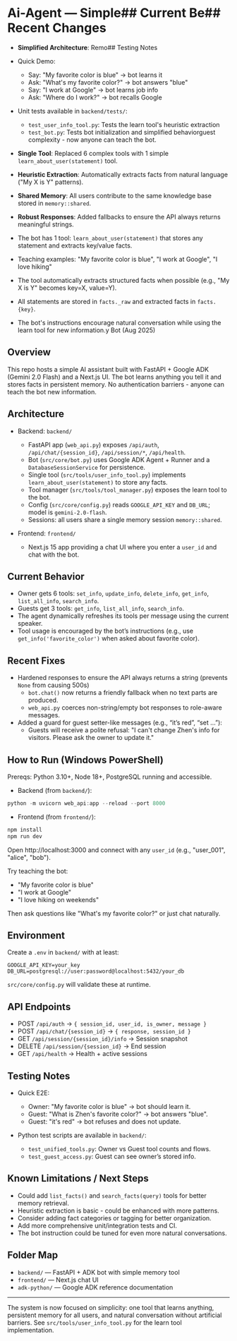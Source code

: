 # Ai-Agent — Simple## Current Be## Recent Changes

- **Simplified Architecture**: Remo## Testing Notes

- Quick Demo: 
  - Say: "My favorite color is blue" → bot learns it
  - Ask: "What's my favorite color?" → bot answers "blue"
  - Say: "I work at Google" → bot learns job info
  - Ask: "Where do I work?" → bot recalls Google

- Unit tests available in `backend/tests/`:
  - `test_user_info_tool.py`: Tests the learn tool's heuristic extraction
  - `test_bot.py`: Tests bot initialization and simplified behaviorguest complexity - now anyone can teach the bot.
- **Single Tool**: Replaced 6 complex tools with 1 simple `learn_about_user(statement)` tool.
- **Heuristic Extraction**: Automatically extracts facts from natural language ("My X is Y" patterns).
- **Shared Memory**: All users contribute to the same knowledge base stored in `memory::shared`.
- **Robust Responses**: Added fallbacks to ensure the API always returns meaningful strings.

- The bot has 1 tool: `learn_about_user(statement)` that stores any statement and extracts key/value facts.
- Teaching examples: "My favorite color is blue", "I work at Google", "I love hiking"
- The tool automatically extracts structured facts when possible (e.g., "My X is Y" becomes key=X, value=Y).
- All statements are stored in `facts._raw` and extracted facts in `facts.{key}`.
- The bot's instructions encourage natural conversation while using the learn tool for new information.y Bot (Aug 2025)

## Overview

This repo hosts a simple AI assistant built with FastAPI + Google ADK (Gemini 2.0 Flash) and a Next.js UI. The bot learns anything you tell it and stores facts in persistent memory. No authentication barriers - anyone can teach the bot new information.

## Architecture

- Backend: `backend/`
  - FastAPI app (`web_api.py`) exposes `/api/auth`, `/api/chat/{session_id}`, `/api/session/*`, `/api/health`.
  - Bot (`src/core/bot.py`) uses Google ADK Agent + Runner and a `DatabaseSessionService` for persistence.
  - Single tool (`src/tools/user_info_tool.py`) implements `learn_about_user(statement)` to store any facts.
  - Tool manager (`src/tools/tool_manager.py`) exposes the learn tool to the bot.
  - Config (`src/core/config.py`) reads `GOOGLE_API_KEY` and `DB_URL`; model is `gemini-2.0-flash`.
  - Sessions: all users share a single memory session `memory::shared`.

- Frontend: `frontend/`
  - Next.js 15 app providing a chat UI where you enter a `user_id` and chat with the bot.

## Current Behavior

- Owner gets 6 tools: `set_info`, `update_info`, `delete_info`, `get_info`, `list_all_info`, `search_info`.
- Guests get 3 tools: `get_info`, `list_all_info`, `search_info`.
- The agent dynamically refreshes its tools per message using the current speaker.
- Tool usage is encouraged by the bot’s instructions (e.g., use `get_info('favorite_color')` when asked about favorite color).

## Recent Fixes

- Hardened responses to ensure the API always returns a string (prevents `None` from causing 500s)
  - `bot.chat()` now returns a friendly fallback when no text parts are produced.
  - `web_api.py` coerces non-string/empty bot responses to role-aware messages.
- Added a guard for guest setter-like messages (e.g., “it’s red”, “set …”):
  - Guests will receive a polite refusal: "I can't change Zhen's info for visitors. Please ask the owner to update it."

## How to Run (Windows PowerShell)

Prereqs: Python 3.10+, Node 18+, PostgreSQL running and accessible.

- Backend (from `backend/`):
```powershell
python -m uvicorn web_api:app --reload --port 8000
```

- Frontend (from `frontend/`):
```powershell
npm install
npm run dev
```

Open http://localhost:3000 and connect with any `user_id` (e.g., "user_001", "alice", "bob").

Try teaching the bot:
- "My favorite color is blue"
- "I work at Google" 
- "I love hiking on weekends"

Then ask questions like "What's my favorite color?" or just chat naturally.

## Environment

Create a `.env` in `backend/` with at least:
```
GOOGLE_API_KEY=your_key
DB_URL=postgresql://user:password@localhost:5432/your_db
```

`src/core/config.py` will validate these at runtime.

## API Endpoints

- POST `/api/auth` → `{ session_id, user_id, is_owner, message }`
- POST `/api/chat/{session_id}` → `{ response, session_id }`
- GET `/api/session/{session_id}/info` → Session snapshot
- DELETE `/api/session/{session_id}` → End session
- GET `/api/health` → Health + active sessions

## Testing Notes

- Quick E2E: 
  - Owner: "My favorite color is blue" → bot should learn it.
  - Guest: "What is Zhen's favorite color?" → bot answers "blue".
  - Guest: "it's red" → bot refuses and does not update.

- Python test scripts are available in `backend/`:
  - `test_unified_tools.py`: Owner vs Guest tool counts and flows.
  - `test_guest_access.py`: Guest can see owner’s stored info.

## Known Limitations / Next Steps

- Could add `list_facts()` and `search_facts(query)` tools for better memory retrieval.
- Heuristic extraction is basic - could be enhanced with more patterns.
- Consider adding fact categories or tagging for better organization.
- Add more comprehensive unit/integration tests and CI.
- The bot instruction could be tuned for even more natural conversations.

## Folder Map

- `backend/` — FastAPI + ADK bot with simple memory tool
- `frontend/` — Next.js chat UI
- `adk-python/` — Google ADK reference documentation

---

The system is now focused on simplicity: one tool that learns anything, persistent memory for all users, and natural conversation without artificial barriers. See `src/tools/user_info_tool.py` for the learn tool implementation.
